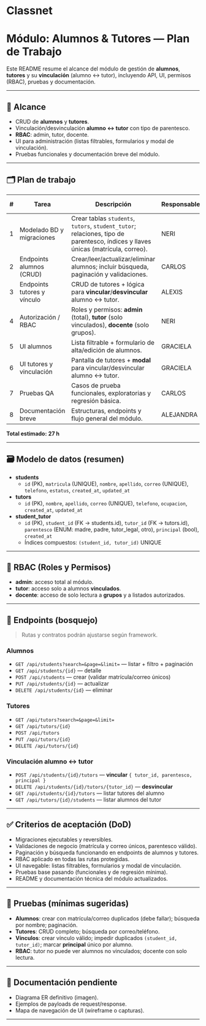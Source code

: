 # Classnet
# Módulo: Alumnos & Tutores — Plan de Trabajo

Este README resume el alcance del módulo de gestión de **alumnos**, **tutores** y su **vinculación** (alumno ↔ tutor), incluyendo API, UI, permisos (RBAC), pruebas y documentación.

---

## 📌 Alcance
- CRUD de **alumnos** y **tutores**.
- Vinculación/desvinculación **alumno ↔ tutor** con tipo de parentesco.
- **RBAC**: admin, tutor, docente.
- UI para administración (listas filtrables, formularios y modal de vinculación).
- Pruebas funcionales y documentación breve del módulo.

---

## 🗂️ Plan de trabajo

| # | Tarea                         | Descripción                                                                                                                                     | Responsable | Estimación (h) |
|---|-------------------------------|-------------------------------------------------------------------------------------------------------------------------------------------------|-------------|----------------|
| 1 | Modelado BD y migraciones     | Crear tablas `students`, `tutors`, `student_tutor`; relaciones, tipo de parentesco, índices y llaves únicas (matrícula, correo).              | NERI        | 4              |
| 2 | Endpoints alumnos (CRUD)      | Crear/leer/actualizar/eliminar alumnos; incluir búsqueda, paginación y validaciones.                                                           | CARLOS      | 5              |
| 3 | Endpoints tutores y vínculo   | CRUD de tutores + lógica para **vincular**/**desvincular** alumno ↔ tutor.                                                                     | ALEXIS      | 5              |
| 4 | Autorización / RBAC           | Roles y permisos: **admin** (total), **tutor** (solo vinculados), **docente** (solo grupos).                                                   | NERI        | 3              |
| 5 | UI alumnos                    | Lista filtrable + formulario de alta/edición de alumnos.                                                                                       | GRACIELA    | 4              |
| 6 | UI tutores y vinculación      | Pantalla de tutores + **modal** para vincular/desvincular alumno ↔ tutor.                                                                      | GRACIELA    | 3              |
| 7 | Pruebas QA                    | Casos de prueba funcionales, exploratorias y regresión básica.                                                                                 | CARLOS      | 2              |
| 8 | Documentación breve           | Estructuras, endpoints y flujo general del módulo.                                                                                              | ALEJANDRA   | 1              |

**Total estimado:** **27 h**

---

## 🗃️ Modelo de datos (resumen)

- **students**
  - `id` (PK), `matricula` (UNIQUE), `nombre`, `apellido`, `correo` (UNIQUE), `telefono`, `estatus`, `created_at`, `updated_at`
- **tutors**
  - `id` (PK), `nombre`, `apellido`, `correo` (UNIQUE), `telefono`, `ocupacion`, `created_at`, `updated_at`
- **student_tutor**
  - `id` (PK), `student_id` (FK → students.id), `tutor_id` (FK → tutors.id), `parentesco` (ENUM: madre, padre, tutor_legal, otro), `principal` (bool), `created_at`
  - Índices compuestos: `(student_id, tutor_id)` UNIQUE

---

## 🔐 RBAC (Roles y Permisos)

- **admin**: acceso total al módulo.
- **tutor**: acceso solo a alumnos **vinculados**.
- **docente**: acceso de solo lectura a **grupos** y a listados autorizados.

---

## 🔗 Endpoints (bosquejo)

> Rutas y contratos podrán ajustarse según framework.

### Alumnos
- `GET /api/students?search=&page=&limit=` — listar + filtro + paginación
- `GET /api/students/{id}` — detalle
- `POST /api/students` — crear (validar matrícula/correo únicos)
- `PUT /api/students/{id}` — actualizar
- `DELETE /api/students/{id}` — eliminar

### Tutores
- `GET /api/tutors?search=&page=&limit=`
- `GET /api/tutors/{id}`
- `POST /api/tutors`
- `PUT /api/tutors/{id}`
- `DELETE /api/tutors/{id}`

### Vinculación alumno ↔ tutor
- `POST /api/students/{id}/tutors` — **vincular** `{ tutor_id, parentesco, principal }`
- `DELETE /api/students/{id}/tutors/{tutor_id}` — **desvincular**
- `GET /api/students/{id}/tutors` — listar tutores del alumno
- `GET /api/tutors/{id}/students` — listar alumnos del tutor

---

## ✅ Criterios de aceptación (DoD)

- Migraciones ejecutables y reversibles.
- Validaciones de negocio (matrícula y correo únicos, parentesco válido).
- Paginación y búsqueda funcionando en endpoints de alumnos y tutores.
- RBAC aplicado en todas las rutas protegidas.
- UI navegable: listas filtrables, formularios y modal de vinculación.
- Pruebas base pasando (funcionales y de regresión mínima).
- README y documentación técnica del módulo actualizados.

---

## 🧪 Pruebas (mínimas sugeridas)

- **Alumnos**: crear con matrícula/correo duplicados (debe fallar); búsqueda por nombre; paginación.
- **Tutores**: CRUD completo; búsqueda por correo/teléfono.
- **Vínculos**: crear vínculo válido; impedir duplicados `(student_id, tutor_id)`; marcar **principal** único por alumno.
- **RBAC**: tutor no puede ver alumnos no vinculados; docente con solo lectura.

---

## 📄 Documentación pendiente
- Diagrama ER definitivo (imagen).
- Ejemplos de payloads de request/response.
- Mapa de navegación de UI (wireframe o capturas).

---
